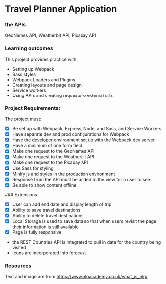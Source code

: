 # Travel Planner Application

### the APIs

GeoNames API, Weatherbit API, Pixabay API

### Learning outcomes

This project provides practice with:
- Setting up Webpack
- Sass styles
- Webpack Loaders and Plugins
- Creating layouts and page design
- Service workers
- Using APIs and creating requests to external urls

### Project Requirements:

The project must:

- [x] Be set up with Webpack, Express, Node, and Sass, and Service Workers
- [x] Have separate dev and prod configurations for Webpack
- [x] Have the developer environment set up with the Webpack dev server
- [x] Have a minimum of one form field
- [x] Make one request to the GeoNames API
- [x] Make one request to the Weatherbit API
- [x] Make one request to the Pixabay API
- [x] Use Sass for styling
- [x] Minify js and styles in the production environment
- [x] Response from the API must be added to the view for a user to see 
- [x] Be able to show content offline

### Extensions

- [x] User can add end date and display length of trip
- [x] Ability to save travel destinations
- [x] Ability to delete travel destinations
- [x] Local Storage is used to save data so that when users revisit the page their information is still available
- [x] Page is fully responsive
-  the REST Countries API is integrated to pull in data for the country being visited
-  Icons are incorporated into forecast

### Resources

Text and image are from https://www.nlpacademy.co.uk/what_is_nlp/